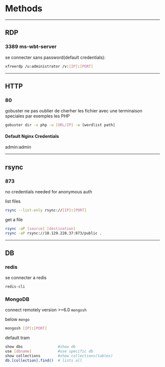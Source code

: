 # **Methods**

---

## **RDP**

### **3389 ms-wbt-server**

se connecter sans password(default credentials):

```bash
xfreerdp /u:administrator /v:[IP]:[PORT]
```

---

## **HTTP**

### **80**

gobuster ne pas oublier de cherher les fichier avec une terminaison speciales par exemples les PHP

```bash
gobuster dir -x php -u [URL/IP] -w [wordlist path]
```

#### **Default Nginx Credentials**

admin:admin

---

## **rsync**

### **873**

no credentials needed for anonymous auth

list files

```bash
rsync --list-only rsync://[IP]:[PORT]
```

get a file

```bash
rsync -aP [source] [destination]
rsync -aP rsync://10.129.228.37:873/public .
```

---

## **DB**

### **redis**

se connecter a redis

```bash
redis-cli
```

### **MongoDB**

connect remotely version >=6.0 `mongosh`

below `mongo`


```bash
mongosh [IP]:[PORT]
```

default tram

```bash
show dbs                #show db
use [dbname]            #use specific db
show collections        #show collections(tables)
db.[collection].find()  # lists all
```
